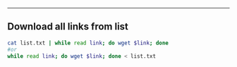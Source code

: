 
-------------------


## Download all links from list

```bash
cat list.txt | while read link; do wget $link; done
#or 
while read link; do wget $link; done < list.txt
```

